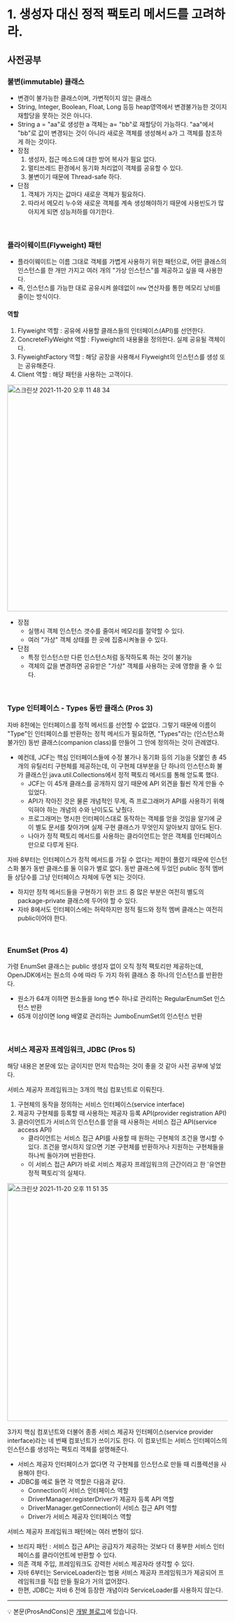 # 1. 생성자 대신 정적 팩토리 메서드를 고려하라.

## 사전공부
### 불변(immutable) 클래스
- 변경이 불가능한 클래스이며, 가변적이지 않는 클래스
- String, Integer, Boolean, Float, Long 등등 heap영역에서 변경불가능한 것이지 재할당을 못하는 것은 아니다.
- String a = "aa"로 생성한 a 객체는 a= "bb"로 재할당이 가능하다.  "aa"에서 "bb"로 값이 변경되는 것이 아니라 새로운 객체를 생성해서 a가 그 객체를 참조하게 하는 것이다.
- 장점
    1. 생성자, 접근 메소드에 대한 방어 복사가 필요 없다.
    2. 멀티쓰레드 환경에서 동기화 처리없이 객체를 공유할 수 있다.
    3. 불변이기 때문에 Thread-safe 하다.
- 단점
    1. 객체가 가지는 값마다 새로운 객체가 필요하다.
    2. 따라서 메모리 누수와 새로운 객체를 계속 생성해야하기 때문에 사용빈도가 많아지게 되면 성능저하를 야기한다.

<br> 

### 플라이웨이트(Flyweight) 패턴
- 플라이웨이트는 이름 그대로 객체를 가볍게 사용하기 위한 패턴으로, 어떤 클래스의 인스턴스를 한 개만 가지고 여러 개의 "가상 인스턴스"를 제공하고 싶을 때 사용한다.
- 즉, 인스턴스를 가능한 대로 공유시켜 쓸데없이 `new` 연산자를 통한 메모리 낭비를 줄이는 방식이다.

#### 역할
1. Flyweight 역할 : 공유에 사용할 클래스들의 인터페이스(API)를 선언한다.
2. ConcreteFlyWeight 역할 : Flyweight의 내용물을 정의한다. 실제 공유될 객체이다.
3. FlyweightFactory 역할 : 해당 공장을 사용해서 Flyweight의 인스턴스를 생성 또는 공유해준다.
4. Client 역할 : 해당 패턴을 사용하는 고객이다.

<img width="519" alt="스크린샷 2021-11-20 오후 11 48 34" src="https://user-images.githubusercontent.com/54282927/142730675-65cc7458-a081-4075-8f99-b3fa671f119c.png">

- 장점
    - 실행시 객체 인스턴스 갯수를 줄여서 메모리를 절약할 수 있다.
    - 여러 "가상" 객체 상태를 한 곳에 집중시켜놓을 수 있다.
- 단점
    - 특정 인스턴스만 다른 인스턴스처럼 동작하도록 하는 것이 불가능
    - 객체의 값을 변경하면 공유받은 "가상" 객체를 사용하는 곳에 영향을 줄 수 있다.

<br>


### Type 인터페이스 - Types 동반 클래스 (Pros 3)
자바 8전에는 인터페이스를 정적 메서드를 선언할 수 없었다. 그렇기 때문에 이름이 "Type"인 인터페이스를 반환하는 정적 메서드가 필요하면, "Types"라는 (인스턴스화 불가인) 동반 클래스(companion class)를 만들어 그 안에 정의하는 것이 관례였다.
- 예컨데, JCF는 핵심 인터페이스들에 수정 불가나 동기화 등의 기능을 덧붙인 총 45개의 유틸리티 구현체를 제공하는데, 이 구현체 대부분을 단 하나의 인스턴스화 불가 클래스인 java.util.Collections에서 정적 팩토리 메서드를 통해 얻도록 했다.
    - JCF는 이 45개 클래스를 공개하지 않기 때문에 API 외견을 훨씬 작게 만들 수 있었다.
    - API가 작아진 것은 물론 개념적인 무게, 즉 프로그래머가 API를 사용하기 위해 익혀야 하는 개념의 수와 난이도도 낮췄다.
    - 프로그래머는 명시한 인터페이스대로 동작하는 객체를 얻을 것임을 알기에 굳이 별도 문서를 찾아가며 실제 구현 클래스가 무엇인지 알아보지 않아도 된다.
    - 나아가 정적 팩토리 메서드를 사용하는 클라이언트는 얻은 객체를 인터페이스만으로 다루게 된다.

자바 8부터는 인터페이스가 정적 메서드를 가질 수 없다는 제한이 풀렸기 때문에 인스턴스화 불가 동반 클래스를 둘 이유가 별로 없다. 동반 클래스에 두었던 public 정적 멤버들 상당수를 그냥 인터페이스 자체에 두면 되는 것이다.
- 하지만 정적 메서드들을 구현하기 위한 코드 중 많은 부분은 여전히 별도의 package-private 클래스에 두어야 할 수 있다.
- 자바 8에서도 인터페이스에는 허락하지만 정적 필드와 정적 멤버 클래스는 여전히 public이어야 한다.

<br>

### EnumSet (Pros 4)
가령 EnumSet 클래스는 public 생성자 없이 오직 정적 팩토리만 제공하는데, OpenJDK에서는 원소의 수에 따라 두 가지 하위 클래스 중 하나의 인스턴스를 반환한다.
- 원소가 64개 이하면 원소들을 long 변수 하나로 관리하는 RegularEnumSet 인스턴스 반환
- 65개 이상이면 long 배열로 관리하는 JumboEnumSet의 인스턴스 반환

<br>

### 서비스 제공자 프레임워크, JDBC (Pros 5)
해당 내용은 본문에 있는 글이지만 먼저 학습하는 것이 좋을 것 같아 사전 공부에 넣었다.

서비스 제공자 프레임워크는 3개의 핵심 컴포넌트로 이뤄진다. 
1. 구현체의 동작을 정의하는 서비스 인터페이스(service interface)
2. 제공자 구현체를 등록할 때 사용하는 제공자 등록 API(provider registration API)
3. 클라이언트가 서비스의 인스턴스를 얻을 때 사용하는 서비스 접근 API(service access API)
    - 클라이언트는 서비스 접근 API를 사용할 때 원하는 구현체의 조건을 명시할 수 있다. 조건을 명시하지 않으면 기본 구현체를 반환하거나 지원하는 구현체들을 하나씩 돌아가며 반환한다. 
    - 이 서비스 접근 API가 바로 서비스 제공자 프레임워크의 근간이라고 한 '유연한 정적 팩토리'의 실체다.
    
<img width="544" alt="스크린샷 2021-11-20 오후 11 51 35" src="https://user-images.githubusercontent.com/54282927/142730801-6bac85fe-82ea-414f-8370-5e8353d9e2e4.png">


3가지 핵심 컴포넌트와 더불어 종종 서비스 제공자 인터페이스(service provider interface)라는 네 번째 컴포넌트가 쓰이기도 한다. 이 컴포넌트는 서비스 인터페이스의 인스턴스를 생성하는 팩토리 객체를 설명해준다.

- 서비스 제공자 인터페이스가 없다면 각 구현체를 인스턴스로 만들 때 리플렉션을 사용해야 한다.
- JDBC를 예로 들면 각 역할은 다음과 같다.
    - Connection이 서비스 인터페이스 역할
    - DriverManager.registerDriver가 제공자 등록 API 역할
    - DriverManager.getConnection이 서비스 접근 API 역할
    - Driver가 서비스 제공자 인터페이스 역할

서비스 제공자 프레임워크 패턴에는 여러 변형이 있다. 

- 브리지 패턴 : 서비스 접근 API는 공급자가 제공하는 것보다 더 풍부한 서비스 인터페이스를 클라이언트에 반환할 수 있다.
- 의존 객체 주입, 프레임워크도 강력한 서비스 제공자라 생각할 수 있다.
- 자바 6부터는 ServiceLoader라는 범용 서비스 제공자 프레임워크가 제공되어 프레임워크를 직접 만들 필요가 거의 없어졌다.
- 한편, JDBC는 자바 6 전에 등장한 개념이라 ServiceLoader를 사용하지 않는다.


---

💡 본문(ProsAndCons)은 [개발 블로그](https://loosie.tistory.com/569)에 있습니다.
